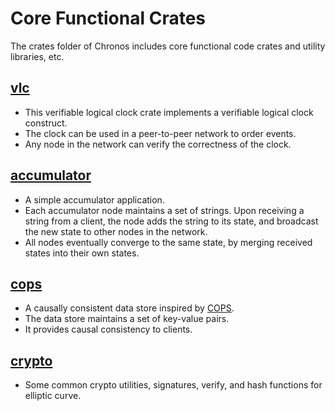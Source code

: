 # Core Functional Crates

The crates folder of Chronos includes core functional code crates and utility libraries, etc.

## [vlc](./vlc/)

- This verifiable logical clock crate implements a verifiable logical clock construct. 
- The clock can be used in a peer-to-peer network to order events. 
- Any node in the network can verify the correctness of the clock.

## [accumulator](./accumulator/)

- A simple accumulator application.
- Each accumulator node maintains a set of strings. Upon receiving a string from a client, the node adds the string to its state, and broadcast the new state to other nodes in the network. 
- All nodes eventually converge to the same state, by merging received states into their own states.

## [cops](./cops/)

- A causally consistent data store inspired by [COPS](https://www.cs.cmu.edu/~dga/papers/cops-sosp2011.pdf).
- The data store maintains a set of key-value pairs. 
- It provides causal consistency to clients.

## [crypto](./crypto/)

- Some common crypto utilities, signatures, verify, and hash functions for elliptic curve.